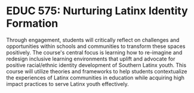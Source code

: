 # EDUC 575: Nurturing Latinx Identity Formation

Through engagement, students will critically reflect on challenges and opportunities within schools and communities to transform these spaces positively. The course's central focus is learning how to re-imagine and redesign inclusive learning environments that uplift and advocate for positive racial/ethnic identity development of Southern Latinx youth. This course will utilize theories and frameworks to help students contextualize the experiences of Latinx communities in education while acquiring high impact practices to serve Latinx youth effectively.